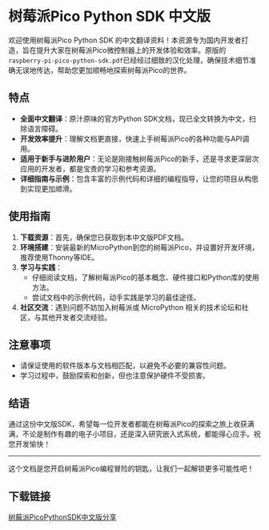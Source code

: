# 树莓派Pico Python SDK 中文版

欢迎使用树莓派Pico Python SDK 的中文翻译资料！本资源专为国内开发者打造，旨在提升大家在树莓派Pico微控制器上的开发体验和效率。原版的`raspberry-pi-pico-python-sdk.pdf`已经经过细致的汉化处理，确保技术细节准确无误地传达，帮助您更加顺畅地探索树莓派Pico的世界。

## 特点
- **全面中文翻译**：原汁原味的官方Python SDK文档，现已全文转换为中文，扫除语言障碍。
- **开发效率提升**：理解文档更直接，快速上手树莓派Pico的各种功能与API调用。
- **适用于新手与进阶用户**：无论是刚接触树莓派Pico的新手，还是寻求更深层次应用的开发者，都是宝贵的学习和参考资源。
- **详细指南与示例**：包含丰富的示例代码和详细的编程指导，让您的项目从构思到实现更加顺滑。

## 使用指南
1. **下载资源**：首先，确保您已获取到本中文版PDF文档。
2. **环境搭建**：安装最新的MicroPython到您的树莓派Pico，并设置好开发环境，推荐使用Thonny等IDE。
3. **学习与实践**：
   - 仔细阅读文档，了解树莓派Pico的基本概念、硬件接口和Python库的使用方法。
   - 尝试文档中的示例代码，动手实践是学习的最佳途径。
4. **社区交流**：遇到问题不妨加入树莓派或 MicroPython 相关的技术论坛和社区，与其他开发者交流经验。

## 注意事项
- 请保证使用的软件版本与文档相匹配，以避免不必要的兼容性问题。
- 学习过程中，鼓励探索和创新，但也注意保护硬件不受损害。

## 结语
通过这份中文版SDK，希望每一位开发者都能在树莓派Pico的探索之旅上收获满满，不论是制作有趣的电子小项目，还是深入研究嵌入式系统，都能得心应手。祝您开发愉快！

---

这个文档是您开启树莓派Pico编程冒险的钥匙，让我们一起解锁更多可能性吧！

## 下载链接

[树莓派PicoPythonSDK中文版分享](https://pan.quark.cn/s/5bb8e61d240a)